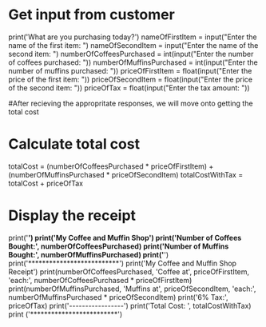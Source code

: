 # Get input from customer
print('What are you purchasing today?')
nameOfFirstItem = input("Enter the name of the first item: ")
nameOfSecondItem = input("Enter the name of the second item: ")
numberOfCoffeesPurchased = int(input("Enter the number of coffees purchased: "))
numberOfMuffinsPurchased = int(input("Enter the number of muffins purchased: "))
priceOfFirstItem = float(input("Enter the price of the first item: "))
priceOfSecondItem = float(input("Enter the price of the second item: "))
priceOfTax = float(input("Enter the tax amount: "))

#After recieving the appropritate responses, we will move onto getting the total cost
# Calculate total cost

totalCost = (numberOfCoffeesPurchased * priceOfFirstItem) + (numberOfMuffinsPurchased * priceOfSecondItem)
totalCostWithTax = totalCost + priceOfTax

# Display the receipt
print('**************************')
print('My Coffee and Muffin Shop')
print('Number of Coffees Bought:', numberOfCoffeesPurchased)
print('Number of Muffins Bought:', numberOfMuffinsPurchased)
print('**************************')
print('**************************')
print('My Coffee and Muffin Shop Receipt')
print(numberOfCoffeesPurchased, 'Coffee at', priceOfFirstItem, 'each:', numberOfCoffeesPurchased * priceOfFirstItem)
print(numberOfMuffinsPurchased, 'Muffins at', priceOfSecondItem, 'each:', numberOfMuffinsPurchased * priceOfSecondItem)
print('6% Tax:', priceOfTax)
print('-----------------')
print('Total Cost:   ', totalCostWithTax)
print ('*************************')
